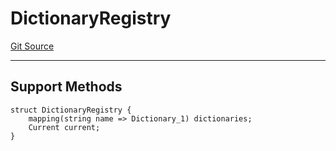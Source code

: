 # DictionaryRegistry
[Git Source](https://github.com/metacontract/mc/blob/d41f04df9ea19494be75c66f344b8104caf03cd2/resources/devkit/api-reference/Flattened.sol)

---------------------
Support Methods
-----------------------


```solidity
struct DictionaryRegistry {
    mapping(string name => Dictionary_1) dictionaries;
    Current current;
}
```

